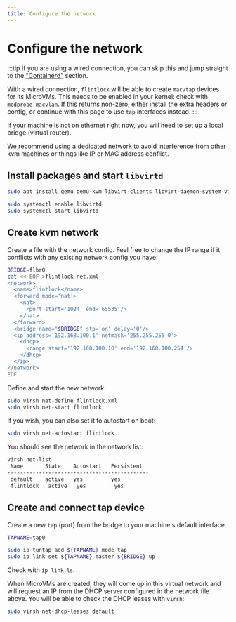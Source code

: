 ```yaml
---
title: Configure the network
---
```


# Configure the network

:::tip
If you are using a wired connection, you can skip this and jump straight to the
["Containerd"][containerd] section.

With a wired connection, `flintlock` will be able to create `macvtap` devices for
its MicroVMs. This needs to be enabled in your kernel: check with `modprobe macvlan`.
If this returns non-zero, either install the extra headers or config, or continue
with this page to use `tap` interfaces instead.
:::

If your machine is not on ethernet right now, you will need to set up a local bridge (virtual router).

We recommend using a dedicated network to avoid interference from other kvm machines
or things like IP or MAC address conflict.

## Install packages and start `libvirtd`

```bash
sudo apt install qemu qemu-kvm libvirt-clients libvirt-daemon-system virtinst bridge-utils

sudo systemctl enable libvirtd
sudo systemctl start libvirtd
```

## Create kvm network

Create a file with the network config. Feel free to change the IP range if it
conflicts with any existing network config you have:

```bash
BRIDGE=flbr0
cat << EOF >flintlock-net.xml
<network>
  <name>flintlock</name>
  <forward mode='nat'>
    <nat>
      <port start='1024' end='65535'/>
    </nat>
  </forward>
  <bridge name="$BRIDGE" stp='on' delay='0'/>
  <ip address='192.168.100.1' netmask='255.255.255.0'>
    <dhcp>
      <range start='192.168.100.10' end='192.168.100.254'/>
    </dhcp>
  </ip>
</network>
EOF
```

Define and start the new network:

```bash
sudo virsh net-define flintlock.xml
sudo virsh net-start flintlock
```

If you wish, you can also set it to autostart on boot:

```bash
sudo virsh net-autostart flintlock
```

You should see the network in the network list:

```bash
virsh net-list
 Name       State    Autostart   Persistent
---------------------------------------------
 default    active   yes         yes
 flintlock   active   yes         yes
```

## Create and connect tap device

Create a new `tap` (port) from the bridge to your machine's default interface.

```bash
TAPNAME=tap0

sudo ip tuntap add ${TAPNAME} mode tap
sudo ip link set ${TAPNAME} master ${BRIDGE} up
```

Check with `ip link ls`.

When MicroVMs are created, they will come up in this virtual network and will
request an IP from the DHCP server configured in the network file above.
You will be able to check the DHCP leases with `virsh`:

```bash
sudo virsh net-dhcp-leases default
```

[containerd]: /docs/getting-started/containerd
